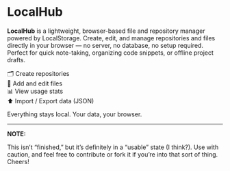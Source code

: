 # LocalHub

**LocalHub** is a lightweight, browser-based file and repository manager powered by LocalStorage. Create, edit, and manage repositories and files directly in your browser — no server, no database, no setup required. Perfect for quick note-taking, organizing code snippets, or offline project drafts.

🗂️ Create repositories  
📄 Add and edit files  
📊 View usage stats  
⬆️ Import / Export data (JSON)

Everything stays local. Your data, your browser.

---

**NOTE:**

This isn’t “finished,” but it’s definitely in a “usable” state (I think?). Use with caution, and feel free to contribute or fork it if you’re into that sort of thing. Cheers!
